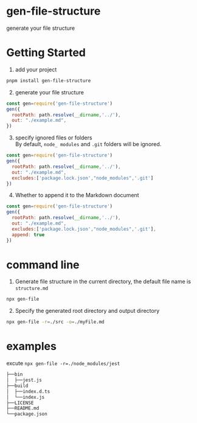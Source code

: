 # gen-file-structure
generate your file structure
# Getting Started                        
1. add your project
```bash
pnpm install gen-file-structure
```
2. generate your file structure
```js
const gen=require('gen-file-structure')
gen({
  rootPath: path.resolve(__dirname,'../'),
  out: "./example.md",  
})
```
3. specify ignored files or folders  
By default, `node_ modules` and `.git` folders will be ignored.
```js
const gen=require('gen-file-structure')
gen({
  rootPath: path.resolve(__dirname,'../'),
  out: "./example.md", 
  excludes:['package.lock.json',"node_modules",'.git'] 
})
```
4. Whether to append it to the Markdown document
```js
const gen=require('gen-file-structure')
gen({
  rootPath: path.resolve(__dirname,'../'),
  out: "./example.md", 
  excludes:['package.lock.json',"node_modules",'.git'], 
  append: true
})
```
# command line
1. Generate file structure in the current directory, the default file name is `structure.md`
```bash
npx gen-file
```
2. Specify the generated root directory and output directory
```bash
npx gen-file -r=./src -o=./myFile.md
```
# examples
excute `npx gen-file -r=./node_modules/jest`
```bash
├──bin
│  ├──jest.js
├──build
│  ├──index.d.ts
│  └──index.js
├──LICENSE
├──README.md
└──package.json
```






                     